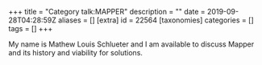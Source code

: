 +++
title = "Category talk:MAPPER"
description = ""
date = 2019-09-28T04:28:59Z
aliases = []
[extra]
id = 22564
[taxonomies]
categories = []
tags = []
+++

My name is Mathew Louis Schlueter and I am available to discuss Mapper and its history and viability for solutions.
